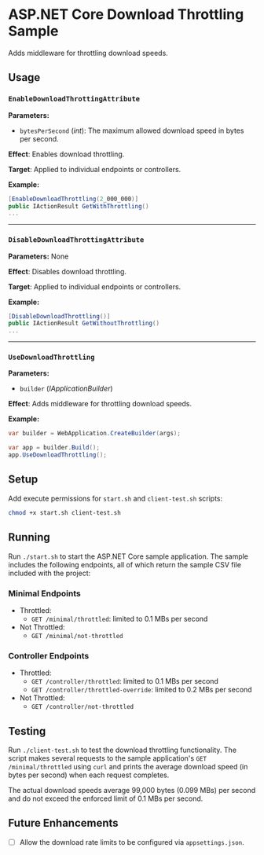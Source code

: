 # ASP.NET Core Download Throttling Sample

Adds middleware for throttling download speeds.

## Usage

### `EnableDownloadThrottingAttribute`

**Parameters:**

- `bytesPerSecond` (_int_): The maximum allowed download speed in bytes per second.

**Effect**: Enables download throttling.

**Target**: Applied to individual endpoints or controllers.

**Example:**

```csharp
[EnableDownloadThrottling(2_000_000)]
public IActionResult GetWithThrottling()
...
```

<hr>

### `DisableDownloadThrottingAttribute`

**Parameters:** None

**Effect**: Disables download throttling.

**Target**: Applied to individual endpoints or controllers.

**Example:**

```csharp
[DisableDownloadThrottling()]
public IActionResult GetWithoutThrottling()
...
```

<hr>

### `UseDownloadThrottling`

**Parameters:**

- `builder` (_IApplicationBuilder_)

**Effect**: Adds middleware for throttling download speeds.

**Example:**

```csharp
var builder = WebApplication.CreateBuilder(args);

var app = builder.Build();
app.UseDownloadThrottling();
```

## Setup

Add execute permissions for `start.sh` and `client-test.sh` scripts:

```bash
chmod +x start.sh client-test.sh
```

## Running

Run `./start.sh` to start the ASP.NET Core sample application. The sample includes the following endpoints, all of which return the sample CSV file included with the project:

### Minimal Endpoints

- Throttled:
  - `GET /minimal/throttled`: limited to 0.1 MBs per second
- Not Throttled:
  - `GET /minimal/not-throttled`

### Controller Endpoints

- Throttled:
  - `GET /controller/throttled`: limited to 0.1 MBs per second
  - `GET /controller/throttled-override`: limited to 0.2 MBs per second
- Not Throttled:
  - `GET /controller/not-throttled`

## Testing

Run `./client-test.sh` to test the download throttling functionality. The script makes several requests to the sample application's `GET /minimal/throttled` using `curl` and prints the average download speed (in bytes per second) when each request completes.

The actual download speeds average 99,000 bytes (0.099 MBs) per second and do not exceed the enforced limit of 0.1 MBs per second.

## Future Enhancements

- [ ] Allow the download rate limits to be configured via `appsettings.json`.
